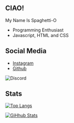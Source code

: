 **CIAO!**
---

My Name Is Spaghetti-O

- Programming Enthusiast
- Javascript, HTML and CSS


**Social Media**
---

- [Instagram](https://instagram.com/frzqoo)
- [Github](https://github.com/Frzqo)

![Discord](https://discord.c99.nl/widget/theme-2/699502281099575428.png)

**Stats**
---

[![Top Langs](https://github-readme-stats.vercel.app/api/top-langs/?username=Spagghetti-O&layout=compact&theme=tokyonight)](https://github.com/Spagghetti-O)

[![GiHhub Stats](https://github-readme-stats.vercel.app/api?username=Spagghetti-O&show_icons=true&theme=tokyonight&count_private=true)](https://github.com/Spagghetti-O)
